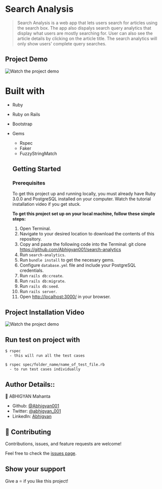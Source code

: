 # Search Analysis

> Search Analysis is a web app that lets users search for articles using the search box. The app also dispalys search query analytics that display what users are mostly searching for. User can also see the article details by clicking on the article title. The search analytics will only show users' complete query searches.

## Project Demo

![Watch the project demo](https://www.youtube.com/watch?v=cw3o_kR2Pgk)

# Built with
- Ruby
- Ruby on Rails
- Bootstrap
- Gems
  - Rspec
  - Faker
  - FuzzyStringMatch

  ## Getting Started

  ### Prerequisites

  To get this project up and running locally, you must already have Ruby 3.0.0 and PostgreSQL installed on your computer. Watch the tutorial installation video if you get stuck.

  **To get this project set up on your local machine, follow these simple steps:**

  1. Open Terminal.
  2. Navigate to your desired location to download the contents of this repository.
  3. Copy and paste the following code into the Terminal: git clone https://github.com/Abhigyan001/search-analytics
  4. Run ```search-analytics```.
  5. Run ```bundle install``` to get the necesary gems.
  6. Configure ```database.yml``` file and include your PostgreSQL credentials.
  7. Run `rails db:create`.
  8. Run `rails db:migrate`.
  9. Run `rails db:seed`.
  10. Run `rails server`.
  11. Open [http://localhost:3000/](http://localhost:3000/) in your browser.

## Project Installation Video

![Watch the project demo](https://www.youtube.com/watch?v=cxob5k5G1js)

## Run test on project with

```bash
$ rspec
  - this will run all the test cases
```

```bash
$ rspec spec/folder_name/name_of_test_file.rb
  - to run test cases individually
```

## Author Details::

👤 ABHIGYAN Mahanta

- Github: [@Abhigyan001](https://github.com/Abhigyan001)
- Twitter: [@abhigyan_001](https://twitter.com/abhigyan_001)
- LinkedIn: [Abhigyan](https://www.linkedin.com/in/abhigyanmahanta/)

## 🤝 Contributing

Contributions, issues, and feature requests are welcome!

Feel free to check the [issues page](https://github.com/BertrandConxy/search-engine/issues).

## Show your support

Give a ⭐️ if you like this project!
